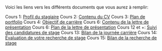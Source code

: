 Voici les liens vers les différents documents que vous aurez à remplir: 

Cours 1: [Profil du stagiaire](mon_profil.md)
Cours 2: [Contenu du CV](contenu_cv.md)
Cours 3: [Plan de portfolio](planification_portfolio.md)
Cours 4: [Objectif de carrière](objectif.md)
Cours 6: [Contenu de la lettre de présentation](contenu_lettre_presentation.md)
Cours 6: [Plan de la lettre de présentation](plan_lettre_presentation.md)
Cours 12 et +: [Suivi des candidatures de stage](suivi_candidatures_stage.md)
Cours 13: [Bilan de la journée carrière](bilan_journee_carriere.md)
Cours 14: [Évaluation de votre recherche de stage](evaluation_demarche.md)
Cours 15: [Bilan de la recherche de stage](bilan_recherche_stage.md)

